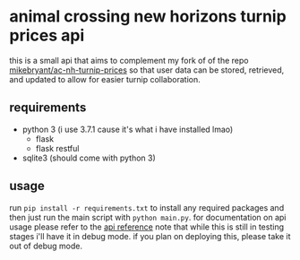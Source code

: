 # animal crossing new horizons turnip prices api

this is a small api that aims to complement my fork of of the repo [mikebryant/ac-nh-turnip-prices](https://github.com/mikebryant/ac-nh-turnip-prices) so that user data can be stored, retrieved, and updated to allow for easier turnip collaboration.

## requirements
- python 3 (i use 3.7.1 cause it's what i have installed lmao)
  - flask
  - flask restful
- sqlite3 (should come with python 3)

## usage

run `pip install -r requirements.txt` to install any required packages and then just run the main script with `python main.py`. for documentation on api usage please refer to the [api reference](APIReference.md) note that while this is still in testing stages i'll have it in debug mode. if you plan on deploying this, please take it out of debug mode.
